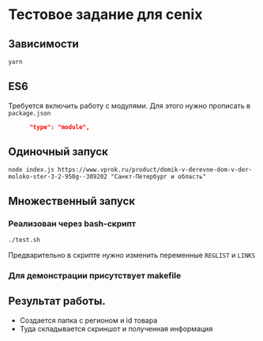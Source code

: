 # Тестовое задание для cenix

## Зависимости
``` bash
yarn 
```
## ES6
Требуется включить работу с модулями. Для этого нужно прописать в ```package.json``` 
``` json
      "type": "module",
```
## Одиночный запуск
``` shell
node index.js https://www.vprok.ru/product/domik-v-derevne-dom-v-der-moloko-ster-3-2-950g--309202 "Санкт-Петербург и область"

```

## Множественный запуск 
### Реализован через bash-скрипт
``` bash
./test.sh 
```
Предварительно в скрипте нужно изменить переменные ```REGLIST``` и ```LINKS``` 



### Для демонстрации присутствует makefile

## Результат работы. 
- Создается папка с регионом и id товара
- Туда складывается скриншот и полученная информация